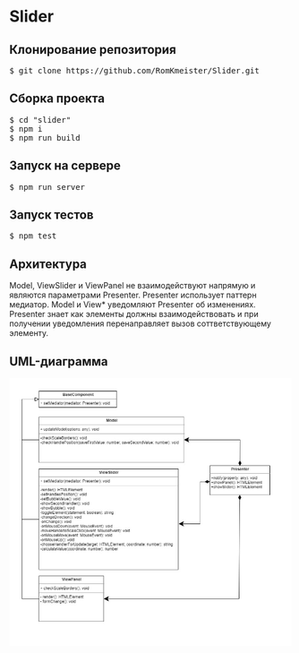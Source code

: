# Slider
<h2>Клонирование репозитория</h2>
 <pre>$ git clone https://github.com/RomKmeister/Slider.git</pre>
<h2>Сборка проекта</h2>
<pre>
$ cd "slider"
$ npm i
$ npm run build</pre>
<h2>Запуск на сервере</h2>
<pre>$ npm run server</pre>

<h2>Запуск тестов</h2>
<pre>$ npm test</pre>

<h2>Архитектура</h2>
Model, ViewSlider и ViewPanel не взаимодействуют напрямую и являются параметрами Presenter. Presenter использует паттерн медиатор. Model и View* уведомляют Presenter об изменениях. Presenter знает как элементы должны взаимодействовать и при получении уведомления перенаправляет вызов соттветствующему элементу.

<h2>UML-диаграмма</h2>
<img src="uml.jpg" alt="uml">